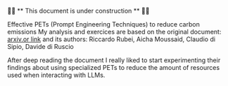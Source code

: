 🚧🚧 ** This document is under construction ** 🚧🚧

Effective PETs (Prompt Engineering Techniques) to reduce carbon emissions
My analysis and exercices are based on the original document: [arxiv.or link](https://arxiv.org/abs/2501.05899) and its authors: Riccardo Rubei, Aicha Moussaid, Claudio di Sipio, Davide di Ruscio

After deep reading the document I really liked to start experimenting their findings about using specialized PETs to reduce the amount of resources used when interacting with LLMs.



